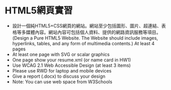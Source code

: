 # HTML5網頁實習
- 設計一個純HTML5+CSS網頁的網站。網站至少包括圖形、圖片、超連結、表格等多媒體內容。網站內容可包括個人資料、提供的網路資訊服務等項目。(Design a Pure HTML5 Website. The Website should include images, hyperlinks, tables, and any form of multimedia contents.) At least 4 pages
- At least one page with SVG or <canvas> scalar graphics
- One page show your resume.xml (or name card in HW1)
- Use WCAG 2.1 Web Accessible Design (at least 3 items)
- Please use RWD for laptop and mobile devices
- Give a report (.docx) to discuss your design
- Note: You can use web space from W3Schools
